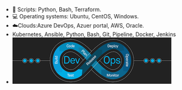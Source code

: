- 🔧 Scripts: Python, Bash, Terraform.
- 💻 Operating systems: Ubuntu, CentOS, Windows.
- ☁️Clouds:Azure DevOps, Azuer portal, AWS, Oracle. 
- Kubernetes, Ansible, Python, Bash, Git, Pipeline, Docker, Jenkins
- ![I am GitHub Readme Generator's creator](https://github.com/bourman/bourman/blob/main/images.png?raw=true)
<!---
bourman/bourman is a ✨ special ✨ repository because its `README.md` (this file) appears on your GitHub profile.
You can click the Preview link to take a look at your changes.
--->
